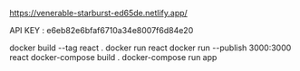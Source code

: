 https://venerable-starburst-ed65de.netlify.app/

API KEY : e6eb82e6bfaf6710a34e8007f6d84e20

docker build --tag react .
docker run react
docker run --publish 3000:3000 react
docker-compose build .
docker-compose run app
